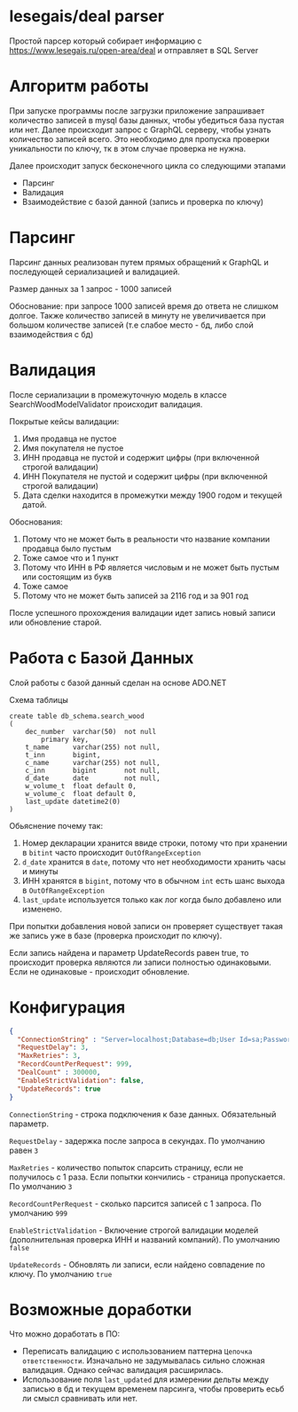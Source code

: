 ﻿# lesegais/deal parser
Простой парсер который собирает информацию с https://www.lesegais.ru/open-area/deal и отправляет в SQL Server

# Алгоритм работы
При запуске программы после загрузки приложение запрашивает количество записей в mysql базы данных, чтобы убедиться база пустая или нет. 
Далее происходит запрос с GraphQL серверу, чтобы узнать количество записей всего.
Это необходимо для пропуска проверки уникальности по ключу, тк в этом случае проверка не нужна.

Далее происходит запуск бесконечного цикла со следующими этапами
- Парсинг
- Валидация
- Взаимодействие с базой данной (запись и проверка по ключу)


# Парсинг
Парсинг данных реализован путем прямых обращений к GraphQL и последующей сериализацией и валидацией.

Размер данных за 1 запрос - 1000 записей

Обоснование: при запросе 1000 записей время до ответа не слишком долгое. Также количество записей в минуту не увеличивается при большом количестве записей (т.е слабое место - бд, либо слой взаимодействия с бд)
# Валидация
После сериализации в промежуточную модель в классе SearchWoodModelValidator происходит валидация.

Покрытые кейсы валидации:
1. Имя продавца не пустое
2. Имя покупателя не пустое
3. ИНН продавца не пустой и содержит цифры (при включенной строгой валидации)
4. ИНН Покупателя не пустой и содержит цифры (при включенной строгой валидации)
5. Дата сделки находится в промежутки между 1900 годом и текущей датой.

Обоснования:
1. Потому что не может быть в реальности что название компании продавца было пустым
2. Тоже самое что и 1 пункт
3. Потому что ИНН в РФ является числовым и не может быть пустым или состоящим из букв
4. Тоже самое
5. Потому что не может быть записей за 2116 год и за 901 год

После успешного прохождения валидации идет запись новый записи или обновление старой.

# Работа с Базой Данных

Слой работы с базой данный сделан на основе ADO.NET

Схема таблицы
```
create table db_schema.search_wood
(
    dec_number  varchar(50)  not null
        primary key,
    t_name      varchar(255) not null,
    t_inn       bigint,
    c_name      varchar(255) not null,
    c_inn       bigint       not null,
    d_date      date         not null,
    w_volume_t  float default 0,
    w_volume_c  float default 0,
    last_update datetime2(0)
)
```
Обьяснение почему так:
1. Номер декларации хранится ввиде строки, потому что при хранении в `bitint` часто происходит `OutOfRangeException`
2. `d_date` хранится в `date`, потому что нет необходимости хранить часы и минуты
3. ИНН хранятся в `bigint`, потому что в обычном `int` есть шанс выхода в `OutOfRangeException`
4. `last_update` используется только как лог когда было добавлено или изменено.

При попытки добавления новой записи он проверяет существует такая же запись уже в базе (проверка происходит по ключу). 

Если запись найдена и параметр UpdateRecords равен true, то происходит проверка являются ли записи полностью одинаковыми. Если не одинаковые - происходит обновление.

# Конфигурация 
```json
{
  "ConnectionString" : "Server=localhost;Database=db;User Id=sa;Password=lmao;\n",
  "RequestDelay": 3,
  "MaxRetries": 3,
  "RecordCountPerRequest": 999,
  "DealCount" : 300000,
  "EnableStrictValidation": false,
  "UpdateRecords": true
}
```
`ConnectionString` - строка подключения к базе данных. Обязательный параметр.

`RequestDelay` - задержка после запроса в секундах. По умолчанию равен `3`

`MaxRetries` - количество попыток спарсить страницу, если не получилось с 1 раза. Если попытки кончились - страница пропускается. По умолчанию `3`

`RecordCountPerRequest` - сколько парсится записей с 1 запроса. По умолчанию `999`

`EnableStrictValidation` - Включение строгой валидации моделей (дополнительная проверка ИНН и названий компаний). По умолчанию `false`

`UpdateRecords` - Обновлять ли записи, если найдено совпадение по ключу. По умолчанию `true`

# Возможные доработки

Что можно доработать в ПО:
- Переписать валидацию с использованием паттерна `Цепочка ответственности`. Изначально не задумывалась сильно сложная валидация. Однако сейчас валидация расширилась.
- Использование поля `last_updated` для измерении дельты между записью в бд и текущем временем парсинга, чтобы проверить есьб ли смысл сравнивать или нет.




